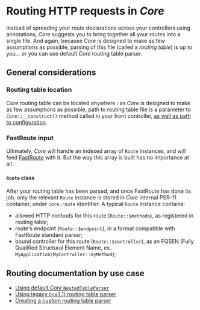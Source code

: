 # Routing HTTP requests in *Core*
Instead of spreading your route declarations across your controllers using annotations, *Core* suggests you to bring 
together all your routes into a single file. And again, because *Core* is designed to make as few assumptions as 
possible, parsing of this file (called a *routing table*) is up to you... or you can use default *Core* routing table 
parser.

## General considerations

### Routing table location
*Core* routing table can be located anywhere : as *Core* is designed to make as few assumptions as possible, path to 
routing table file is a parameter to `Core::__construct()` method called in your front controller, 
[as well as path to configuration](configuration.md).

### FastRoute input
Ultimately, *Core* will handle an indexed array of `Route` instances, and will feed 
[FastRoute](https://github.com/nikic/FastRoute) with it. But the way this array is built has no importance at all.

#### `Route` class
After your routing table has been parsed, and once FastRoute has done its job, only the relevant `Route` instance is 
stored in *Core* internal PSR-11 container, under `core.route` identifier. A typical `Route` instance contains:
- allowed HTTP methods for this route (`Route::$methods`), as registered in routing table;
- route's endpoint (`Route::$endpoint`), in a format compatible with FastRoute standard parser;
- bound controller for this route (`Route::$controller`), as an FQSEN (Fully Qualified Structural Element Name, ex. 
`MyApplication\MyController::myMethod`);

## Routing documentation by use case
- [Using default *Core* `NestedTableParser`](using_default_routing_table_parser.md)
- [Using legacy (<v3.1) routing table parser](using_legacy_routing_table_parser.md)
- [Creating a custom routing table parser](creating_routing_table_parser.md)
